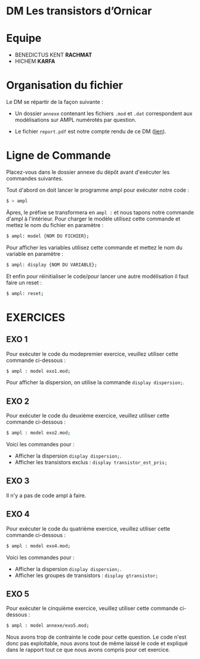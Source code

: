 # DM Les transistors d’Ornicar

# Equipe

- BENEDICTUS KENT **RACHMAT**
- HICHEM **KARFA**

# Organisation du fichier

Le DM se répartir de la façon suivante :

- Un dossier `annexe` contenant les fichiers `.mod` et `.dat` correspondent aux modélisations sur AMPL numérotés par question.

- Le fichier `report.pdf` est notre compte rendu de ce DM ([lien](report.pdf)).

# Ligne de Commande

Placez-vous dans le dossier annexe du dépôt avant d'exécuter les commandes suivantes.

Tout d'abord on doit lancer le programme ampl pour exécuter notre code :

```bash
$ > ampl
```

Àpres, le préfixe se transformera en `ampl :` et nous tapons notre commande d'ampl à l'intérieur.
Pour charger le modèle utilisez cette commande et mettez le nom du fichier en paramètre :

```bash
$ ampl: model {NOM DU FICHIER};
```

Pour afficher les variables utilisez cette commande et mettez le nom du variable en paramètre :

```bash
$ ampl: display {NOM DU VARIABLE};
```

Et enfin pour réinitialiser le code/pour lancer une autre modélisation il faut faire un reset :

```bash
$ ampl: reset;
```

# EXERCICES

## EXO 1

Pour exécuter le code du modepremier exercice, veuillez utiliser cette commande ci-dessous :

```bash
$ ampl : model exo1.mod;
```

Pour afficher la dispersion, on utilise la commande `display dispersion;`.

## EXO 2

Pour exécuter le code du deuxième exercice, veuillez utiliser cette commande ci-dessous :

```bash
$ ampl : model exo2.mod;
```

Voici les commandes pour :

- Afficher la dispersion `display dispersion;`.
- Afficher les transistors exclus : `display transistor_est_pris;`

## EXO 3

Il n'y a pas de code ampl à faire.

## EXO 4

Pour exécuter le code du quatrième exercice, veuillez utiliser cette commande ci-dessous :

```bash
$ ampl : model exo4.mod;
```

Voici les commandes pour :

- Afficher la dispersion `display dispersion;`.
- Afficher les groupes de transistors : `display gtransistor;`

## EXO 5

Pour exécuter le cinquième exercice, veuillez utiliser cette commande ci-dessous :

```bash
$ ampl : model annexe/exo5.mod;
```

Nous avons trop de contrainte le code pour cette question. Le code n'est donc pas exploitable, nous avons tout de même laissé le code et expliqué dans le rapport tout ce que nous avons compris pour cet exercice.
